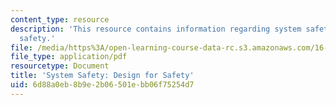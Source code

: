 ```yaml
---
content_type: resource
description: 'This resource contains information regarding system safety: Design for
  safety.'
file: /media/https%3A/open-learning-course-data-rc.s3.amazonaws.com/16-63j-system-safety-spring-2016/6d88a0eb8b9e2b06501ebb06f75254d7_MIT16_63JS16_LecNotes14.pdf
file_type: application/pdf
resourcetype: Document
title: 'System Safety: Design for Safety'
uid: 6d88a0eb-8b9e-2b06-501e-bb06f75254d7
---
```

